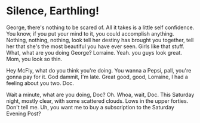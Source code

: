 ---
---

# Silence, Earthling!

George, there's nothing to be scared of. All it takes is a little self confidence. You know, if you put your mind to it, you could accomplish anything. Nothing, nothing, nothing, look tell her destiny has brought you together, tell her that she's the most beautiful you have ever seen. Girls like that stuff. What, what are you doing George? Lorraine. Yeah. you guys look great. Mom, you look so thin.

Hey McFly, what do you think you're doing. You wanna a Pepsi, pall, you're gonna pay for it. God dammit, I'm late. Great good, good, Lorraine, I had a feeling about you two. Doc.

Wait a minute, what are you doing, Doc? Oh. Whoa, wait, Doc. This Saturday night, mostly clear, with some scattered clouds. Lows in the upper forties. Don't tell me. Uh, you want me to buy a subscription to the Saturday Evening Post?